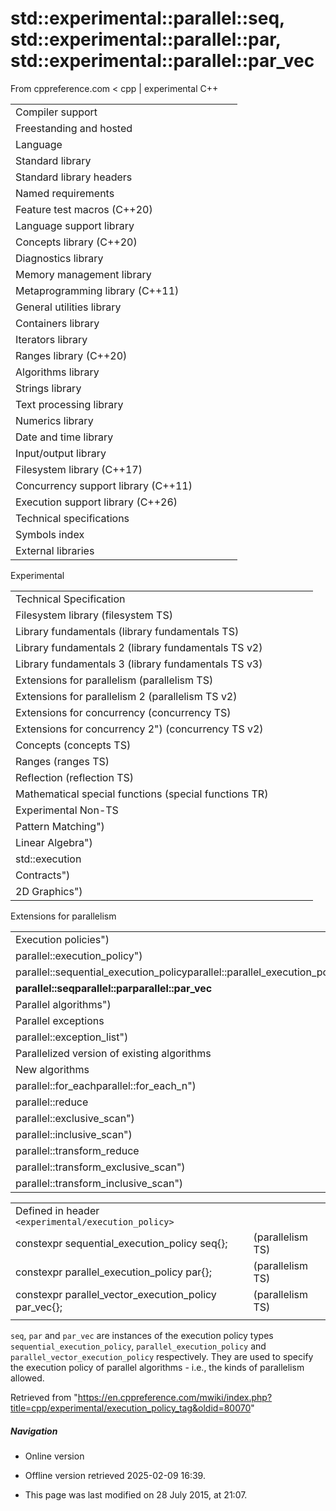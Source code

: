# std::experimental::parallel::seq, std::experimental::parallel::par, std::experimental::parallel::par_vec

From cppreference.com
< cpp‎ | experimental
C++

|  |  |  |  |  |
| --- | --- | --- | --- | --- |
| Compiler support | | | | |
| Freestanding and hosted | | | | |
| Language | | | | |
| Standard library | | | | |
| Standard library headers | | | | |
| Named requirements | | | | |
| Feature test macros (C++20) | | | | |
| Language support library | | | | |
| Concepts library (C++20) | | | | |
| Diagnostics library | | | | |
| Memory management library | | | | |
| Metaprogramming library (C++11) | | | | |
| General utilities library | | | | |
| Containers library | | | | |
| Iterators library | | | | |
| Ranges library (C++20) | | | | |
| Algorithms library | | | | |
| Strings library | | | | |
| Text processing library | | | | |
| Numerics library | | | | |
| Date and time library | | | | |
| Input/output library | | | | |
| Filesystem library (C++17) | | | | |
| Concurrency support library (C++11) | | | | |
| Execution support library (C++26) | | | | |
| Technical specifications | | | | |
| Symbols index | | | | |
| External libraries | | | | |

Experimental

|  |  |  |  |  |
| --- | --- | --- | --- | --- |
| Technical Specification | | | | |
| Filesystem library (filesystem TS) | | | | |
| Library fundamentals (library fundamentals TS) | | | | |
| Library fundamentals 2 (library fundamentals TS v2) | | | | |
| Library fundamentals 3 (library fundamentals TS v3) | | | | |
| Extensions for parallelism (parallelism TS) | | | | |
| Extensions for parallelism 2 (parallelism TS v2) | | | | |
| Extensions for concurrency (concurrency TS) | | | | |
| Extensions for concurrency 2") (concurrency TS v2) | | | | |
| Concepts (concepts TS) | | | | |
| Ranges (ranges TS) | | | | |
| Reflection (reflection TS) | | | | |
| Mathematical special functions (special functions TR) | | | | |
| Experimental Non-TS | | | | |
| Pattern Matching") | | | | |
| Linear Algebra") | | | | |
| std::execution | | | | |
| Contracts") | | | | |
| 2D Graphics") | | | | |

Extensions for parallelism

|  |  |  |  |  |
| --- | --- | --- | --- | --- |
| Execution policies") | | | | |
| parallel::execution_policy") | | | | |
| parallel::sequential_execution_policyparallel::parallel_execution_policyparallel::parallel_vector_execution_policy | | | | |
| ****parallel::seqparallel::parparallel::par_vec**** | | | | |
| Parallel algorithms") | | | | |
| Parallel exceptions | | | | |
| parallel::exception_list") | | | | |
| Parallelized version of existing algorithms | | | | |
| New algorithms | | | | |
| parallel::for_eachparallel::for_each_n") | | | | |
| parallel::reduce | | | | |
| parallel::exclusive_scan") | | | | |
| parallel::inclusive_scan") | | | | |
| parallel::transform_reduce | | | | |
| parallel::transform_exclusive_scan") | | | | |
| parallel::transform_inclusive_scan") | | | | |

|  |  |  |
| --- | --- | --- |
| Defined in header `<experimental/execution_policy>` |  |  |
| constexpr sequential_execution_policy seq{}; |  | (parallelism TS) |
| constexpr parallel_execution_policy par{}; |  | (parallelism TS) |
| constexpr parallel_vector_execution_policy par_vec{}; |  | (parallelism TS) |
|  |  |  |

`seq`, `par` and `par_vec` are instances of the execution policy types `sequential_execution_policy`, `parallel_execution_policy` and `parallel_vector_execution_policy` respectively. They are used to specify the execution policy of parallel algorithms - i.e., the kinds of parallelism allowed.

Retrieved from "<https://en.cppreference.com/mwiki/index.php?title=cpp/experimental/execution_policy_tag&oldid=80070>"

##### Navigation

- Online version
- Offline version retrieved 2025-02-09 16:39.

- This page was last modified on 28 July 2015, at 21:07.